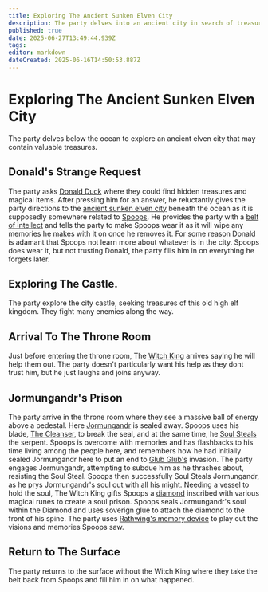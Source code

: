 ```yaml
---
title: Exploring The Ancient Sunken Elven City
description: The party delves into an ancient city in search of treasure
published: true
date: 2025-06-27T13:49:44.939Z
tags: 
editor: markdown
dateCreated: 2025-06-16T14:50:53.887Z
---
```


# Exploring The Ancient Sunken Elven City
The party delves below the ocean to explore an ancient elven city that may contain valuable treasures.

## Donald's Strange Request
The party asks [Donald Duck](/characters/donald-duck) where they could find hidden treasures and magical items. After pressing him for an answer, he reluctantly gives the party directions to the [ancient sunken elven city](/locations/Ereriad/ancient-sunken-elven-city) beneath the ocean as it is supposedly somewhere related to [Spoops](/characters/spoops). He provides the party with a [belt of intellect](/items/belt-of-intellect) and tells the party to make Spoops wear it as it will wipe any memories he makes with it on once he removes it. For some reason Donald is adamant that Spoops not learn more about whatever is in the city. Spoops does wear it, but not trusting Donald, the party fills him in on everything he forgets later.

## Exploring The Castle.
The party explore the city castle,
seeking treasures of this old high elf kingdom. They fight many enemies along the way.


## Arrival To The Throne Room
Just before entering the throne room, The [Witch King](/characters/bane) arrives saying he will help them out. The party doesn't particularly want his help as they dont trust him, but he just laughs and joins anyway.


## Jormungandr's Prison
The party arrive in the throne room where they see a massive ball of energy above a pedestal. Here [Jormungandr](/characters/jormungandr) is sealed away. Spoops uses his blade, [The Cleanser](/items/The-Cleanser), to break the seal, and at the same time, he [Soul Steals](/Spells/soul-steal) the serpent. Spoops is overcome with memories and has flashbacks to his time living among the people here, and remembers how he had initially sealed Jormungandr here to put an end to [Glub Glub's](/characters/glub-glub) invasion. The party engages Jormungandr, attempting to subdue him as he thrashes about, resisting the Soul Steal. Spoops then successfully Soul Steals Jormungandr, as he prys Jormungandr's soul out with all his might. Needing a vessel to hold the soul, The Witch King gifts Spoops a [diamond](/items/Jormungandr-Diamond) inscribed with various magical runes to create a soul prison. Spoops seals Jormungandr's soul within the Diamond and uses soverign glue to attach the diamond to the front of his spine. The party uses [Rathwing's memory device](/items/Rathwing-Memory-Device) to play out the visions and memories Spoops saw.


## Return to The Surface
The party returns to the surface without the Witch King where they take the belt back from Spoops and fill him in on what happened. 